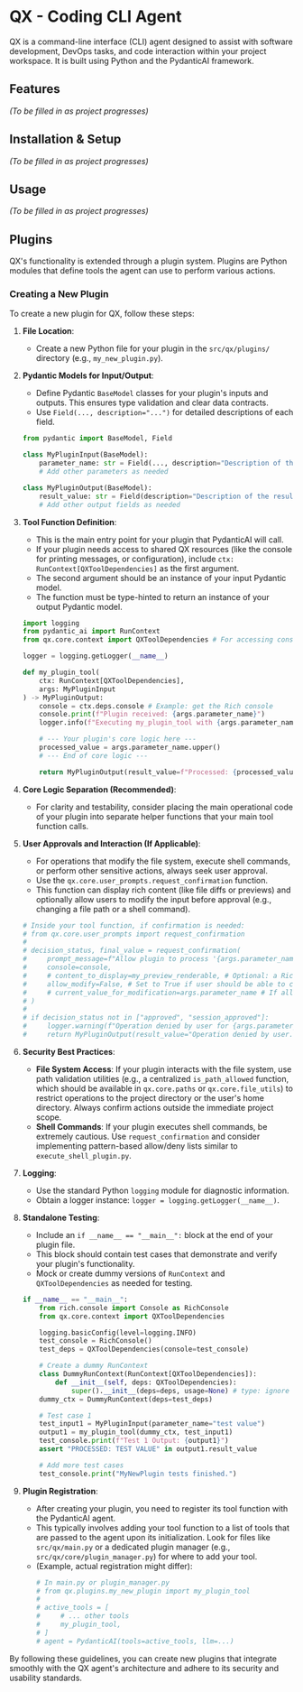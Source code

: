 # QX - Coding CLI Agent

QX is a command-line interface (CLI) agent designed to assist with software development, DevOps tasks, and code interaction within your project workspace. It is built using Python and the PydanticAI framework.

## Features
*(To be filled in as project progresses)*

## Installation & Setup
*(To be filled in as project progresses)*

## Usage
*(To be filled in as project progresses)*

## Plugins

QX's functionality is extended through a plugin system. Plugins are Python modules that define tools the agent can use to perform various actions.

### Creating a New Plugin

To create a new plugin for QX, follow these steps:

1.  **File Location**:
    *   Create a new Python file for your plugin in the `src/qx/plugins/` directory (e.g., `my_new_plugin.py`).

2.  **Pydantic Models for Input/Output**:
    *   Define Pydantic `BaseModel` classes for your plugin's inputs and outputs. This ensures type validation and clear data contracts.
    *   Use `Field(..., description="...")` for detailed descriptions of each field.

    ```python
    from pydantic import BaseModel, Field

    class MyPluginInput(BaseModel):
        parameter_name: str = Field(..., description="Description of this parameter.")
        # Add other parameters as needed

    class MyPluginOutput(BaseModel):
        result_value: str = Field(description="Description of the result.")
        # Add other output fields as needed
    ```

3.  **Tool Function Definition**:
    *   This is the main entry point for your plugin that PydanticAI will call.
    *   If your plugin needs access to shared QX resources (like the console for printing messages, or configuration), include `ctx: RunContext[QXToolDependencies]` as the first argument.
    *   The second argument should be an instance of your input Pydantic model.
    *   The function must be type-hinted to return an instance of your output Pydantic model.

    ```python
    import logging
    from pydantic_ai import RunContext
    from qx.core.context import QXToolDependencies # For accessing console, etc.

    logger = logging.getLogger(__name__)

    def my_plugin_tool(
        ctx: RunContext[QXToolDependencies],
        args: MyPluginInput
    ) -> MyPluginOutput:
        console = ctx.deps.console # Example: get the Rich console
        console.print(f"Plugin received: {args.parameter_name}")
        logger.info(f"Executing my_plugin_tool with {args.parameter_name}")

        # --- Your plugin's core logic here ---
        processed_value = args.parameter_name.upper()
        # --- End of core logic ---

        return MyPluginOutput(result_value=f"Processed: {processed_value}")
    ```

4.  **Core Logic Separation (Recommended)**:
    *   For clarity and testability, consider placing the main operational code of your plugin into separate helper functions that your main tool function calls.

5.  **User Approvals and Interaction (If Applicable)**:
    *   For operations that modify the file system, execute shell commands, or perform other sensitive actions, always seek user approval.
    *   Use the `qx.core.user_prompts.request_confirmation` function.
    *   This function can display rich content (like file diffs or previews) and optionally allow users to modify the input before approval (e.g., changing a file path or a shell command).

    ```python
    # Inside your tool function, if confirmation is needed:
    # from qx.core.user_prompts import request_confirmation
    #
    # decision_status, final_value = request_confirmation(
    #     prompt_message=f"Allow plugin to process '{args.parameter_name}'?",
    #     console=console,
    #     # content_to_display=my_preview_renderable, # Optional: a Rich renderable
    #     allow_modify=False, # Set to True if user should be able to change 'args.parameter_name'
    #     # current_value_for_modification=args.parameter_name # If allow_modify is True
    # )
    #
    # if decision_status not in ["approved", "session_approved"]:
    #     logger.warning(f"Operation denied by user for {args.parameter_name}")
    #     return MyPluginOutput(result_value="Operation denied by user.")
    ```

6.  **Security Best Practices**:
    *   **File System Access**: If your plugin interacts with the file system, use path validation utilities (e.g., a centralized `is_path_allowed` function, which should be available in `qx.core.paths` or `qx.core.file_utils`) to restrict operations to the project directory or the user's home directory. Always confirm actions outside the immediate project scope.
    *   **Shell Commands**: If your plugin executes shell commands, be extremely cautious. Use `request_confirmation` and consider implementing pattern-based allow/deny lists similar to `execute_shell_plugin.py`.

7.  **Logging**:
    *   Use the standard Python `logging` module for diagnostic information.
    *   Obtain a logger instance: `logger = logging.getLogger(__name__)`.

8.  **Standalone Testing**:
    *   Include an `if __name__ == "__main__":` block at the end of your plugin file.
    *   This block should contain test cases that demonstrate and verify your plugin's functionality.
    *   Mock or create dummy versions of `RunContext` and `QXToolDependencies` as needed for testing.

    ```python
    if __name__ == "__main__":
        from rich.console import Console as RichConsole
        from qx.core.context import QXToolDependencies

        logging.basicConfig(level=logging.INFO)
        test_console = RichConsole()
        test_deps = QXToolDependencies(console=test_console)

        # Create a dummy RunContext
        class DummyRunContext(RunContext[QXToolDependencies]):
            def __init__(self, deps: QXToolDependencies):
                super().__init__(deps=deps, usage=None) # type: ignore
        dummy_ctx = DummyRunContext(deps=test_deps)

        # Test case 1
        test_input1 = MyPluginInput(parameter_name="test value")
        output1 = my_plugin_tool(dummy_ctx, test_input1)
        test_console.print(f"Test 1 Output: {output1}")
        assert "PROCESSED: TEST VALUE" in output1.result_value

        # Add more test cases
        test_console.print("MyNewPlugin tests finished.")
    ```

9.  **Plugin Registration**:
    *   After creating your plugin, you need to register its tool function with the PydanticAI agent.
    *   This typically involves adding your tool function to a list of tools that are passed to the agent upon its initialization. Look for files like `src/qx/main.py` or a dedicated plugin manager (e.g., `src/qx/core/plugin_manager.py`) for where to add your tool.
    *   (Example, actual registration might differ):
        ```python
        # In main.py or plugin_manager.py
        # from qx.plugins.my_new_plugin import my_plugin_tool
        #
        # active_tools = [
        #     # ... other tools
        #     my_plugin_tool,
        # ]
        # agent = PydanticAI(tools=active_tools, llm=...)
        ```

By following these guidelines, you can create new plugins that integrate smoothly with the QX agent's architecture and adhere to its security and usability standards.
